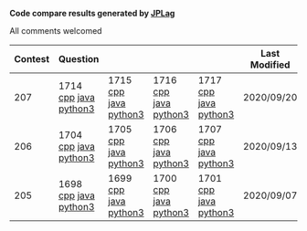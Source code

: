 **Code compare results generated by [JPLag](https://github.com/jplag/jplag)**

All comments welcomed

|Contest|Question||||Last Modified|
|-|-|-|-|-|-|
|207|1714 [cpp](https://feiteng.github.io/ContestResult/207/cppResult/1714/index.html) [java](https://feiteng.github.io/ContestResult/207/javaResult/1714/index.html) [python3](https://feiteng.github.io/ContestResult/207/python3Result/1714/index.html)|1715 [cpp](https://feiteng.github.io/ContestResult/207/cppResult/1715/index.html) [java](https://feiteng.github.io/ContestResult/207/javaResult/1715/index.html) [python3](https://feiteng.github.io/ContestResult/207/python3Result/1715/index.html)|1716 [cpp](https://feiteng.github.io/ContestResult/207/cppResult/1716/index.html) [java](https://feiteng.github.io/ContestResult/207/javaResult/1716/index.html) [python3](https://feiteng.github.io/ContestResult/207/python3Result/1716/index.html)|1717 [cpp](https://feiteng.github.io/ContestResult/207/cppResult/1717/index.html) [java](https://feiteng.github.io/ContestResult/207/javaResult/1717/index.html) [python3](https://feiteng.github.io/ContestResult/207/python3Result/1717/index.html)|2020/09/20|
|206|1704 [cpp](https://feiteng.github.io/ContestResult/206/cppResult/1704/index.html) [java](https://feiteng.github.io/ContestResult/206/javaResult/1704/index.html) [python3](https://feiteng.github.io/ContestResult/206/python3Result/1704/index.html)|1705 [cpp](https://feiteng.github.io/ContestResult/206/cppResult/1705/index.html) [java](https://feiteng.github.io/ContestResult/206/javaResult/1705/index.html) [python3](https://feiteng.github.io/ContestResult/206/python3Result/1705/index.html)|1706 [cpp](https://feiteng.github.io/ContestResult/206/cppResult/1706/index.html) [java](https://feiteng.github.io/ContestResult/206/javaResult/1706/index.html) [python3](https://feiteng.github.io/ContestResult/206/python3Result/1706/index.html)|1707 [cpp](https://feiteng.github.io/ContestResult/206/cppResult/1707/index.html) [java](https://feiteng.github.io/ContestResult/206/javaResult/1707/index.html) [python3](https://feiteng.github.io/ContestResult/206/python3Result/1707/index.html)|2020/09/13|
|205|1698 [cpp](https://feiteng.github.io/ContestResult/205/cppResult/1698/index.html) [java](https://feiteng.github.io/ContestResult/205/javaResult/1698/index.html) [python3](https://feiteng.github.io/ContestResult/205/python3Result/1698/index.html)|1699 [cpp](https://feiteng.github.io/ContestResult/205/cppResult/1699/index.html) [java](https://feiteng.github.io/ContestResult/205/javaResult/1699/index.html) [python3](https://feiteng.github.io/ContestResult/205/python3Result/1699/index.html)|1700 [cpp](https://feiteng.github.io/ContestResult/205/cppResult/1700/index.html) [java](https://feiteng.github.io/ContestResult/205/javaResult/1700/index.html) [python3](https://feiteng.github.io/ContestResult/205/python3Result/1700/index.html)|1701 [cpp](https://feiteng.github.io/ContestResult/205/cppResult/1701/index.html) [java](https://feiteng.github.io/ContestResult/205/javaResult/1701/index.html) [python3](https://feiteng.github.io/ContestResult/205/python3Result/1701/index.html)|2020/09/07|